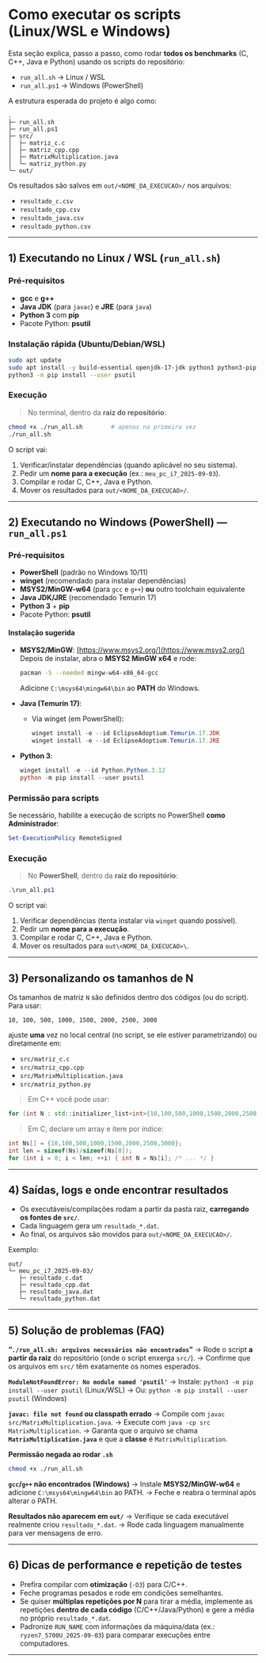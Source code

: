 # Como executar os scripts (Linux/WSL e Windows)

Esta seção explica, passo a passo, como rodar **todos os benchmarks** (C, C++, Java e Python) usando os scripts do repositório:

* `run_all.sh` → Linux / WSL
* `run_all.ps1` → Windows (PowerShell)

A estrutura esperada do projeto é algo como:

```
.
├─ run_all.sh
├─ run_all.ps1
├─ src/
│  ├─ matriz_c.c
│  ├─ matriz_cpp.cpp
│  ├─ MatrixMultiplication.java
│  └─ matriz_python.py
└─ out/
```

Os resultados são salvos em `out/<NOME_DA_EXECUCAO>/` nos arquivos:

* `resultado_c.csv`
* `resultado_cpp.csv`
* `resultado_java.csv`
* `resultado_python.csv`

---

## 1) Executando no Linux / WSL (`run_all.sh`)

### Pré-requisitos

* **gcc** e **g++**
* **Java JDK** (para `javac`) e **JRE** (para `java`)
* **Python 3** com **pip**
* Pacote Python: **psutil**

### Instalação rápida (Ubuntu/Debian/WSL)

```bash
sudo apt update
sudo apt install -y build-essential openjdk-17-jdk python3 python3-pip
python3 -m pip install --user psutil
```

### Execução

> No terminal, dentro da **raiz do repositório**:

```bash
chmod +x ./run_all.sh        # apenas na primeira vez
./run_all.sh
```

O script vai:

1. Verificar/instalar dependências (quando aplicável no seu sistema).
2. Pedir um **nome para a execução** (ex.: `meu_pc_i7_2025-09-03`).
3. Compilar e rodar C, C++, Java e Python.
4. Mover os resultados para `out/<NOME_DA_EXECUCAO>/`.

---

## 2) Executando no Windows (PowerShell) — `run_all.ps1`

### Pré-requisitos

* **PowerShell** (padrão no Windows 10/11)
* **winget** (recomendado para instalar dependências)
* **MSYS2/MinGW-w64** (para `gcc` e `g++`) **ou** outro toolchain equivalente
* **Java JDK/JRE** (recomendado Temurin 17)
* **Python 3** + **pip**
* Pacote Python: **psutil**

#### Instalação sugerida

* **MSYS2/MinGW**: [https://www.msys2.org/](https://www.msys2.org/)
  Depois de instalar, abra o **MSYS2 MinGW x64** e rode:

  ```bash
  pacman -S --needed mingw-w64-x86_64-gcc
  ```

  Adicione `C:\msys64\mingw64\bin` ao **PATH** do Windows.
* **Java (Temurin 17)**:

  * Via winget (em PowerShell):

    ```powershell
    winget install -e --id EclipseAdoptium.Temurin.17.JDK
    winget install -e --id EclipseAdoptium.Temurin.17.JRE
    ```
* **Python 3**:

  ```powershell
  winget install -e --id Python.Python.3.12
  python -m pip install --user psutil
  ```

### Permissão para scripts

Se necessário, habilite a execução de scripts no PowerShell **como Administrador**:

```powershell
Set-ExecutionPolicy RemoteSigned
```

### Execução

> No **PowerShell**, dentro da **raiz do repositório**:

```powershell
.\run_all.ps1
```

O script vai:

1. Verificar dependências (tenta instalar via `winget` quando possível).
2. Pedir um **nome para a execução**.
3. Compilar e rodar C, C++, Java e Python.
4. Mover os resultados para `out\<NOME_DA_EXECUCAO>\`.

---

## 3) Personalizando os tamanhos de N

Os tamanhos de matriz `N` são definidos dentro dos códigos (ou do script). Para usar:

```
10, 100, 500, 1000, 1500, 2000, 2500, 3000
```

ajuste **uma** vez no local central (no script, se ele estiver parametrizando) ou diretamente em:

* `src/matriz_c.c`
* `src/matriz_cpp.cpp`
* `src/MatrixMultiplication.java`
* `src/matriz_python.py`

> Em C++ você pode usar:

```cpp
for (int N : std::initializer_list<int>{10,100,500,1000,1500,2000,2500,3000}) { /* ... */ }
```

> Em C, declare um array e itere por índice:

```c
int Ns[] = {10,100,500,1000,1500,2000,2500,3000};
int len = sizeof(Ns)/sizeof(Ns[0]);
for (int i = 0; i < len; ++i) { int N = Ns[i]; /* ... */ }
```

---

## 4) Saídas, logs e onde encontrar resultados

* Os executáveis/compilações rodam a partir da pasta raiz, **carregando os fontes de `src/`**.
* Cada linguagem gera um `resultado_*.dat`.
* Ao final, os arquivos são movidos para `out/<NOME_DA_EXECUCAO>/`.

Exemplo:

```
out/
└─ meu_pc_i7_2025-09-03/
   ├─ resultado_c.dat
   ├─ resultado_cpp.dat
   ├─ resultado_java.dat
   └─ resultado_python.dat
```

---

## 5) Solução de problemas (FAQ)

**“`./run_all.sh: arquivos necessários não encontrados`”**
→ Rode o script **a partir da raiz** do repositório (onde o script enxerga `src/`).
→ Confirme que os arquivos em `src/` têm exatamente os nomes esperados.

**`ModuleNotFoundError: No module named 'psutil'`**
→ Instale: `python3 -m pip install --user psutil` (Linux/WSL)
→ Ou: `python -m pip install --user psutil` (Windows)

**`javac: file not found` ou classpath errado**
→ Compile com `javac src/MatrixMultiplication.java`.
→ Execute com `java -cp src MatrixMultiplication`.
→ Garanta que o arquivo se chama **`MatrixMultiplication.java`** e que a **classe** é `MatrixMultiplication`.

**Permissão negada ao rodar `.sh`**

```bash
chmod +x ./run_all.sh
```

**`gcc`/`g++` não encontrados (Windows)**
→ Instale **MSYS2/MinGW-w64** e adicione `C:\msys64\mingw64\bin` ao PATH.
→ Feche e reabra o terminal após alterar o PATH.

**Resultados não aparecem em `out/`**
→ Verifique se cada executável realmente criou `resultado_*.dat`.
→ Rode cada linguagem manualmente para ver mensagens de erro.

---

## 6) Dicas de performance e repetição de testes

* Prefira compilar com **otimização** (`-O3`) para C/C++.
* Feche programas pesados e rode em condições semelhantes.
* Se quiser **múltiplas repetições por N** para tirar a média, implemente as repetições **dentro de cada código** (C/C++/Java/Python) e gere a média no próprio `resultado_*.dat`.
* Padronize `RUN_NAME` com informações da máquina/data (ex.: `ryzen7_5700U_2025-09-03`) para comparar execuções entre computadores.

---